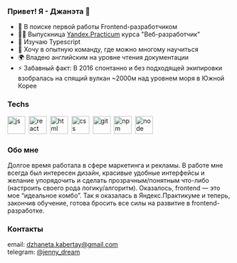 ### Привет! Я - Джанэта 👋


- 🔭 В поиске первой работы Frontend-разработчиком
- 👩‍🎓 Выпускница [Yandex.Practicum](https://practicum.yandex.ru/ "Yandex.Practicum") курса "Веб-разработчик"
- 🌱 Изучаю Typescript
- 🎯 Хочу в опытную команду, где можно многому научиться
- 🌍 Владею английским на уровне чтения документации
- ⚡ Забавный факт: В 2016 спонтанно и без подходящей экипировки взобралась на спящий вулкан ~2000м над уровнем моря в Южной Корее

### Techs

<img src="https://cdn.jsdelivr.net/gh/devicons/devicon/icons/javascript/javascript-original.svg" title="js" width="40" height="40"/>&nbsp;
<img src="https://cdn.jsdelivr.net/gh/devicons/devicon/icons/react/react-original.svg" title="react" width="40" height="40"/>&nbsp;
<img src="https://cdn.jsdelivr.net/gh/devicons/devicon/icons/html5/html5-original.svg" title="html" width="40" height="40"/>&nbsp;
<img src="https://cdn.jsdelivr.net/gh/devicons/devicon/icons/css3/css3-original.svg" title="css" width="40" height="40"/>&nbsp;
<img src="https://cdn.jsdelivr.net/gh/devicons/devicon/icons/git/git-plain.svg" title="git" width="40" height="40"/>&nbsp;
<img src="https://cdn.jsdelivr.net/gh/devicons/devicon/icons/npm/npm-original-wordmark.svg" title="npm" width="40" height="40"/>&nbsp;
<img src="https://cdn.jsdelivr.net/gh/devicons/devicon/icons/nodejs/nodejs-original.svg" title="node" width="40" height="40"/>&nbsp;
          
### Обо мне
Долгое время работала в сфере маркетинга и рекламы. В работе мне всегда был интересен дизайн, красивые удобные интерфейсы и желание упорядочить и сделать прозрачным/понятным что-либо (настроить своего рода логику/алгоритм). Оказалось, frontend — это мое “идеальное комбо”. Так я оказалась в Яндекс.Практикуме и теперь, закончив обучение, готова бросить все силы на развитие в frontend-разработке.

### Контакты
email: [dzhaneta.kabertay@gmail.com](mailto:dzhaneta.kabertay@gmail.com "dzhaneta.kabertay@gmail.com")  
telegram: [@jenny_dream](https://t.me/jenny_dream "@jenny_dream")  

<!--
**dzhaneta/dzhaneta** is a ✨ _special_ ✨ repository because its `README.md` (this file) appears on your GitHub profile.

Here are some ideas to get you started:

- 🔭 I’m currently working on ...
- 🌱 I’m currently learning ...
- 👯 I’m looking to collaborate on ...
- 🤔 I’m looking for help with ...
- 💬 Ask me about ...
- 📫 How to reach me: ...
- 😄 Pronouns: ...
- ⚡ Fun fact: ...
-->
